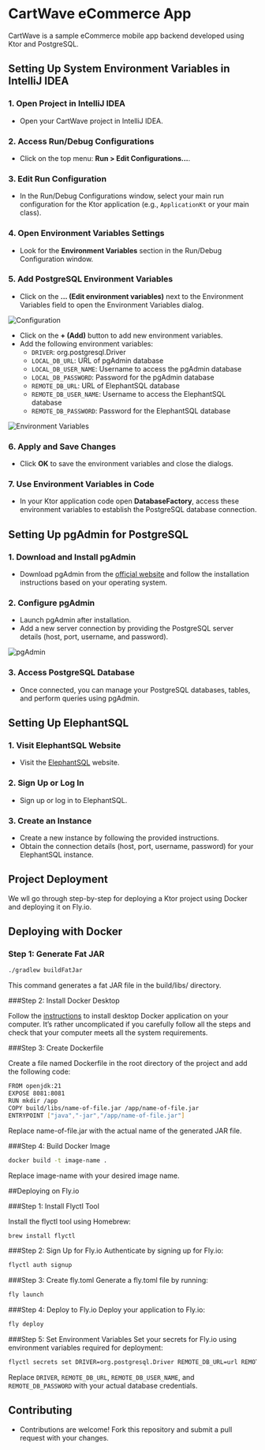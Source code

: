 # CartWave eCommerce App

CartWave is a sample eCommerce mobile app backend developed using Ktor and PostgreSQL.

## Setting Up System Environment Variables in IntelliJ IDEA

### 1. Open Project in IntelliJ IDEA

- Open your CartWave project in IntelliJ IDEA.

### 2. Access Run/Debug Configurations

- Click on the top menu: **Run > Edit Configurations...**.

### 3. Edit Run Configuration

- In the Run/Debug Configurations window, select your main run configuration for the Ktor application (e.g., `ApplicationKt` or your main class).

### 4. Open Environment Variables Settings

- Look for the **Environment Variables** section in the Run/Debug Configuration window.

### 5. Add PostgreSQL Environment Variables

- Click on the **... (Edit environment variables)** next to the Environment Variables field to open the Environment Variables dialog.

![Configuration](images/Screenshot-Configuration.png)

- Click on the **+ (Add)** button to add new environment variables.
- Add the following environment variables:
    - `DRIVER`: org.postgresql.Driver
    - `LOCAL_DB_URL`: URL of pgAdmin database
    - `LOCAL_DB_USER_NAME`: Username to access the pgAdmin database
    - `LOCAL_DB_PASSWORD`: Password for the pgAdmin database
    - `REMOTE_DB_URL`: URL of ElephantSQL database
    - `REMOTE_DB_USER_NAME`: Username to access the ElephantSQL database
    - `REMOTE_DB_PASSWORD`: Password for the ElephantSQL database

![Environment Variables](images/Screenshot-Env-Variable.png)

### 6. Apply and Save Changes

- Click **OK** to save the environment variables and close the dialogs.

### 7. Use Environment Variables in Code

- In your Ktor application code open **DatabaseFactory**, access these environment variables to establish the PostgreSQL database connection.

## Setting Up pgAdmin for PostgreSQL

### 1. Download and Install pgAdmin

- Download pgAdmin from the [official website](https://www.pgadmin.org/download/) and follow the installation instructions based on your operating system.

### 2. Configure pgAdmin

- Launch pgAdmin after installation.
- Add a new server connection by providing the PostgreSQL server details (host, port, username, and password).

![pgAdmin](images/Screenshot-pgAdmin.png)

### 3. Access PostgreSQL Database

- Once connected, you can manage your PostgreSQL databases, tables, and perform queries using pgAdmin.

## Setting Up ElephantSQL

### 1. Visit ElephantSQL Website

- Visit the [ElephantSQL](https://www.elephantsql.com/) website.

### 2. Sign Up or Log In

- Sign up or log in to ElephantSQL.

### 3. Create an Instance

- Create a new instance by following the provided instructions.
- Obtain the connection details (host, port, username, password) for your ElephantSQL instance.

## Project Deployment

We wll go through step-by-step for deploying a Ktor project using Docker and deploying it on Fly.io.

## Deploying with Docker

### Step 1: Generate Fat JAR

```bash
./gradlew buildFatJar
```

This command generates a fat JAR file in the build/libs/ directory.

###Step 2: Install Docker Desktop

Follow the [instructions](https://docs.docker.com/get-docker/) to install desktop Docker application on your computer. It’s rather uncomplicated if you carefully follow all the steps and check that your computer meets all the system requirements.

###Step 3: Create Dockerfile

Create a file named Dockerfile in the root directory of the project and add the following code:
```bash
FROM openjdk:21
EXPOSE 8081:8081
RUN mkdir /app
COPY build/libs/name-of-file.jar /app/name-of-file.jar
ENTRYPOINT ["java","-jar","/app/name-of-file.jar"]
```
Replace name-of-file.jar with the actual name of the generated JAR file.

###Step 4: Build Docker Image
```bash
docker build -t image-name .
```
Replace image-name with your desired image name.

##Deploying on Fly.io

###Step 1: Install Flyctl Tool

Install the flyctl tool using Homebrew:
```bash
brew install flyctl
```

###Step 2: Sign Up for Fly.io
Authenticate by signing up for Fly.io:
```bash
flyctl auth signup
```

###Step 3: Create fly.toml
Generate a fly.toml file by running:
```bash
fly launch
```

###Step 4: Deploy to Fly.io
Deploy your application to Fly.io:
```bash
fly deploy
```

###Step 5: Set Environment Variables
Set your secrets for Fly.io using environment variables required for deployment:
```bash
flyctl secrets set DRIVER=org.postgresql.Driver REMOTE_DB_URL=url REMOTE_DB_USER_NAME=name REMOTE_DB_PASSWORD=password
```

Replace `DRIVER`, `REMOTE_DB_URL`, `REMOTE_DB_USER_NAME`, and `REMOTE_DB_PASSWORD` with your actual database credentials.

## Contributing

- Contributions are welcome! Fork this repository and submit a pull request with your changes.